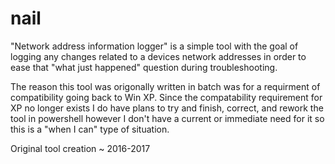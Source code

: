 # nail
"Network address information logger" is a simple tool with the goal of logging any changes related to a devices network addresses in order to ease that "what just happened" question during troubleshooting.

The reason this tool was origonally written in batch was for a requirment of compatibility going back to Win XP. Since the compatability requirement for XP no longer exists I do have plans to try and finish, correct, and rework the tool in powershell however I don't have a current or immediate need for it so this is a "when I can" type of situation.

Original tool creation ~ 2016-2017

